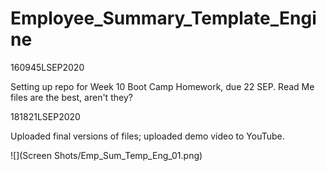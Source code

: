 # Employee_Summary_Template_Engine



160945LSEP2020

Setting up repo for Week 10 Boot Camp Homework, due 22 SEP.  Read Me files are the best, aren't they?  

181821LSEP2020

Uploaded final versions of files; uploaded demo video to YouTube.

![](Screen Shots/Emp_Sum_Temp_Eng_01.png)
